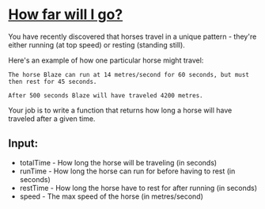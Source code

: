 # [How far will I go?](https://www.codewars.com/kata/how-far-will-i-go "https://www.codewars.com/kata/56d46b8fda159582e100001b")

You have recently discovered that horses travel in a unique pattern - they're either running (at top speed) or resting (standing still).

Here's an example of how one particular horse might travel:

```
The horse Blaze can run at 14 metres/second for 60 seconds, but must then rest for 45 seconds.

After 500 seconds Blaze will have traveled 4200 metres.
```

Your job is to write a function that returns how long a horse will have traveled after a given time.

## Input: 

* totalTime - How long the horse will be traveling (in seconds)
* runTime - How long the horse can run for before having to rest (in seconds)
* restTime - How long the horse have to rest for after running (in seconds)
* speed - The max speed of the horse (in metres/second)